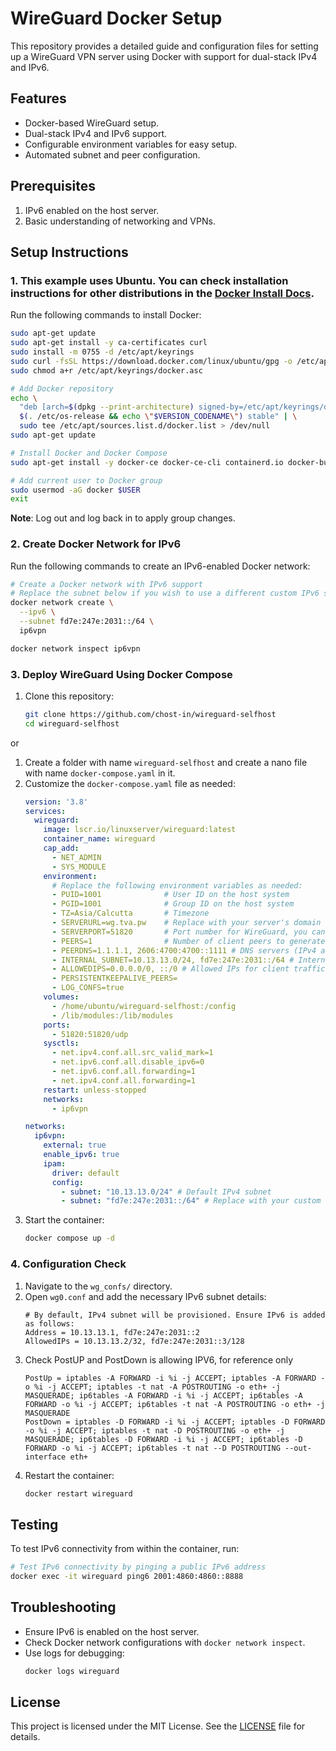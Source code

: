 # WireGuard Docker Setup

This repository provides a detailed guide and configuration files for setting up a WireGuard VPN server using Docker with support for dual-stack IPv4 and IPv6.

## Features
- Docker-based WireGuard setup.
- Dual-stack IPv4 and IPv6 support.
- Configurable environment variables for easy setup.
- Automated subnet and peer configuration.

## Prerequisites
1. IPv6 enabled on the host server.
2. Basic understanding of networking and VPNs.

## Setup Instructions

### 1. This example uses Ubuntu. You can check installation instructions for other distributions in the [Docker Install Docs](https://docs.docker.com/engine/install/ubuntu/#install-using-the-repository).
Run the following commands to install Docker:
```bash
sudo apt-get update
sudo apt-get install -y ca-certificates curl
sudo install -m 0755 -d /etc/apt/keyrings
sudo curl -fsSL https://download.docker.com/linux/ubuntu/gpg -o /etc/apt/keyrings/docker.asc
sudo chmod a+r /etc/apt/keyrings/docker.asc

# Add Docker repository
echo \
  "deb [arch=$(dpkg --print-architecture) signed-by=/etc/apt/keyrings/docker.asc] https://download.docker.com/linux/ubuntu \
  $(. /etc/os-release && echo \"$VERSION_CODENAME\") stable" | \
  sudo tee /etc/apt/sources.list.d/docker.list > /dev/null
sudo apt-get update

# Install Docker and Docker Compose
sudo apt-get install -y docker-ce docker-ce-cli containerd.io docker-buildx-plugin docker-compose-plugin

# Add current user to Docker group
sudo usermod -aG docker $USER
exit


```
**Note**: Log out and log back in to apply group changes.

### 2. Create Docker Network for IPv6
Run the following commands to create an IPv6-enabled Docker network:
```bash
# Create a Docker network with IPv6 support
# Replace the subnet below if you wish to use a different custom IPv6 subnet
docker network create \
  --ipv6 \
  --subnet fd7e:247e:2031::/64 \
  ip6vpn

docker network inspect ip6vpn

```

### 3. Deploy WireGuard Using Docker Compose
1. Clone this repository:
   ```bash
   git clone https://github.com/chost-in/wireguard-selfhost
   cd wireguard-selfhost
   
   ```
 or
1. Create a folder with name `wireguard-selfhost` and create a nano file with name `docker-compose.yaml` in it.
2. Customize the `docker-compose.yaml` file as needed:
   ```yaml
   version: '3.8'
   services:
     wireguard:
       image: lscr.io/linuxserver/wireguard:latest
       container_name: wireguard
       cap_add:
         - NET_ADMIN
         - SYS_MODULE
       environment:
         # Replace the following environment variables as needed:
         - PUID=1001              # User ID on the host system
         - PGID=1001              # Group ID on the host system
         - TZ=Asia/Calcutta       # Timezone
         - SERVERURL=wg.tva.pw    # Replace with your server's domain or public IP
         - SERVERPORT=51820       # Port number for WireGuard, you can change if it is already in use 
         - PEERS=1                # Number of client peers to generate
         - PEERDNS=1.1.1.1, 2606:4700:4700::1111 # DNS servers (IPv4 and IPv6 using cloudflare you can change if necessary)
         - INTERNAL_SUBNET=10.13.13.0/24, fd7e:247e:2031::/64 # Internal subnets (IPv4 and IPv6 modify it as you need)
         - ALLOWEDIPS=0.0.0.0/0, ::/0 # Allowed IPs for client traffic
         - PERSISTENTKEEPALIVE_PEERS=
         - LOG_CONFS=true
       volumes:
         - /home/ubuntu/wireguard-selfhost:/config
         - /lib/modules:/lib/modules
       ports:
         - 51820:51820/udp
       sysctls:
         - net.ipv4.conf.all.src_valid_mark=1
         - net.ipv6.conf.all.disable_ipv6=0
         - net.ipv6.conf.all.forwarding=1
         - net.ipv4.conf.all.forwarding=1
       restart: unless-stopped
       networks:
         - ip6vpn

   networks:
     ip6vpn:
       external: true
       enable_ipv6: true
       ipam:
         driver: default
         config:
           - subnet: "10.13.13.0/24" # Default IPv4 subnet
           - subnet: "fd7e:247e:2031::/64" # Replace with your custom IPv6 subnet
   ```
3. Start the container:
   ```bash
   docker compose up -d
   ```

### 4. Configuration Check
1. Navigate to the `wg_confs/` directory.
2. Open `wg0.conf` and add the necessary IPv6 subnet details:
   ```
   # By default, IPv4 subnet will be provisioned. Ensure IPv6 is added as follows:
   Address = 10.13.13.1, fd7e:247e:2031::2
   AllowedIPs = 10.13.13.2/32, fd7e:247e:2031::3/128
   ```
3. Check PostUP and PostDown is allowing IPV6, for reference only
   ```
   PostUp = iptables -A FORWARD -i %i -j ACCEPT; iptables -A FORWARD -o %i -j ACCEPT; iptables -t nat -A POSTROUTING -o eth+ -j MASQUERADE; ip6tables -A FORWARD -i %i -j ACCEPT; ip6tables -A FORWARD -o %i -j ACCEPT; ip6tables -t nat -A POSTROUTING -o eth+ -j MASQUERADE
   PostDown = iptables -D FORWARD -i %i -j ACCEPT; iptables -D FORWARD -o %i -j ACCEPT; iptables -t nat -D POSTROUTING -o eth+ -j MASQUERADE; ip6tables -D FORWARD -i %i -j ACCEPT; ip6tables -D FORWARD -o %i -j ACCEPT; ip6tables -t nat --D POSTROUTING --out-interface eth+
   ```
4. Restart the container:
   ```bash
   docker restart wireguard
   ```

## Testing
To test IPv6 connectivity from within the container, run:
```bash
# Test IPv6 connectivity by pinging a public IPv6 address
docker exec -it wireguard ping6 2001:4860:4860::8888
```

## Troubleshooting
- Ensure IPv6 is enabled on the host server.
- Check Docker network configurations with `docker network inspect`.
- Use logs for debugging:
  ```bash
  docker logs wireguard
  ```

## License
This project is licensed under the MIT License. See the [LICENSE](LICENSE) file for details.
